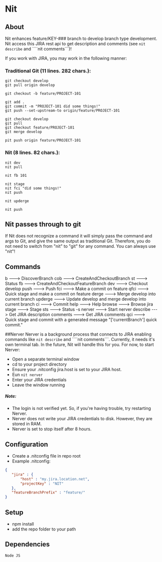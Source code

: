 # Nit

## About

Nit enhances feature/KEY-### branch to develop branch type development.
Nit access this JIRA rest api to get description and comments (see ```nit describe``` and ````nit comments```)!




If you work with JIRA, you may work in the following manner:

### Traditional Git (11 lines. 282 chars.):
```
git checkout develop
git pull origin develop

git checkout -b feature/PROJECT-101

git add .
git commit -m "PROJECT-101 did some things!"
git push --set-upstream-to origin/feature/PROJECT-101

git checkout develop
git pull
git checkout feature/PROJECT-101
git merge develop

pit push origin feature/PROJECT-101
```
### Nit (8 lines. 82 chars.):
```
nit dev
nit pull

nit fb 101

nit stage
nit fci "did some things!"
nit push

nit upderge

nit push
```

## Nit passes through to git
If Nit does not recognize a command it will simply pass the command and args to Git, and give the same output as traditional Git.
Therefore, you do not need to switch from "nit" to "git" for any command.  You can always use "nit"!

## Commands
  b  --->  DiscoverBranch
  cob  --->  CreateAndCheckoutBranch
  st  --->  Status
  fb  --->  CreateAndCheckoutFeatureBranch
  dev  --->  Checkout develop
  push  --->  Push
  fci  --->  Make a commit on feature
  qfci  --->  Quick stage and make a commit on feature
  derge  --->  Merge develop into current branch
  upderge  --->  Update develop and merge develop into current branch
  ci  --->  Commit
  help  --->  Help
  browse  --->  Browse jira
  stage  --->  Stage
  sts  --->  Status -s
  nerver  --->  Start nerver
  describe  --->  Get JIRA description
  comments  --->  Get JIRA comments
  qci  --->  Quick stage and commit with a generated message "['currentBranch'] quick commit."

##Nerver
Nerver is a background process that connects to JIRA enabling commands like ```nit describe``` and ````nit comments```.
Currently, it needs it's own terminal tab.  In the future, Nit will handle this for you.
For now, to start Nerver:
 - Open a separate terminal window
 - cd to your project directory
 - Ensure your .nitconfig jira.host is set to your JIRA host.
 - Eun ```nit nerver```
 - Enter your JIRA credentials
 - Leave the window running
##### Note:
 - The login is not verified yet.  So, if you're having trouble, try restarting Nerver.
 - Nerver does not write your JIRA credentials to disk.  However, they are stored in RAM.
 - Nerver is set to stop itself after 8 hours.

## Configuration
 - Create a .nitconfig file in repo root
 - Example .nitconfig:
```json
{
   "jira" : {
       "host" : "my.jira.location.net",
       "projectKey" : "NIT"
   },
   "featureBranchPrefix" : "feature/"
}
```

## Setup
 - npm install
 - add the repo folder to your path

## Dependencies
    Node JS
